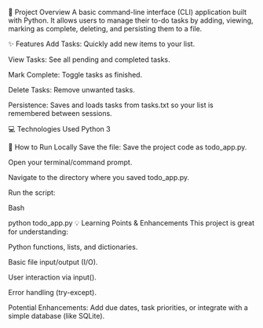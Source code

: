 🚀 Project Overview
A basic command-line interface (CLI) application built with Python. It allows users to manage their to-do tasks by adding, viewing, marking as complete, deleting, and persisting them to a file.

✨ Features
Add Tasks: Quickly add new items to your list.

View Tasks: See all pending and completed tasks.

Mark Complete: Toggle tasks as finished.

Delete Tasks: Remove unwanted tasks.

Persistence: Saves and loads tasks from tasks.txt so your list is remembered between sessions.

💻 Technologies Used
Python 3

🚀 How to Run Locally
Save the file: Save the project code as todo_app.py.

Open your terminal/command prompt.

Navigate to the directory where you saved todo_app.py.

Run the script:

Bash

python todo_app.py
💡 Learning Points & Enhancements
This project is great for understanding:

Python functions, lists, and dictionaries.

Basic file input/output (I/O).

User interaction via input().

Error handling (try-except).

Potential Enhancements: Add due dates, task priorities, or integrate with a simple database (like SQLite).
